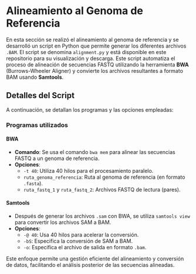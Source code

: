 # Alineamiento al Genoma de Referencia

En esta sección se realizó el alineamiento al genoma de referencia y se desarrolló un script en Python que permite generar los diferentes archivos `.BAM`. El script se denomina `alignment.py` y está disponible en este repositorio para su visualización y descarga. Este script automatiza el proceso de alineación de secuencias FASTQ utilizando la herramienta **BWA** (Burrows-Wheeler Aligner) y convierte los archivos resultantes a formato BAM usando **Samtools**.

## Detalles del Script

A continuación, se detallan los programas y las opciones empleadas:

### Programas utilizados

#### BWA
- **Comando**: Se usa el comando `bwa mem` para alinear las secuencias FASTQ a un genoma de referencia.
- **Opciones**:
  - `-t 40`: Utiliza 40 hilos para el procesamiento paralelo.
  - `ruta_genoma_referencia`: Ruta al genoma de referencia (en formato `.fasta`).
  - `ruta_fastq_1` y `ruta_fastq_2`: Archivos FASTQ de lectura (pares).

#### Samtools
- Después de generar los archivos `.sam` con BWA, se utiliza `samtools view` para convertir los archivos SAM a BAM.
- **Opciones**:
  - `-@ 40`: Usa 40 hilos para acelerar la conversión.
  - `-bS`: Especifica la conversión de SAM a BAM.
  - `-o`: Especifica el archivo de salida en formato `.bam`.

Este enfoque permite una gestión eficiente del alineamiento y conversión de datos, facilitando el análisis posterior de las secuencias alineadas.
